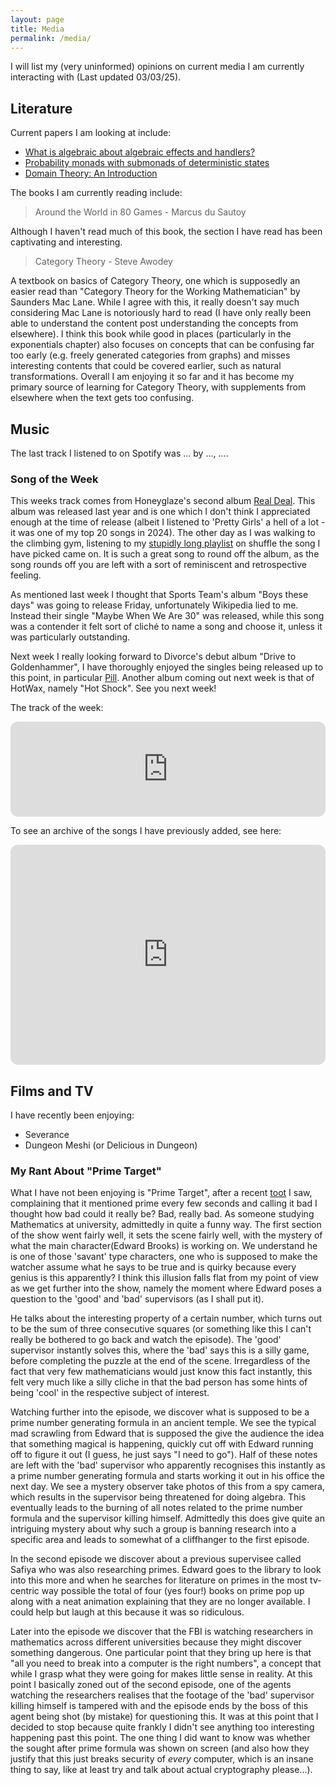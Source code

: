 ```yaml
---
layout: page
title: Media
permalink: /media/
---
```


I will list my (very uninformed) opinions on current media I am currently interacting with (Last updated 03/03/25).

## Literature

Current papers I am looking at include:

- [What is algebraic about algebraic effects and handlers?](https://arxiv.org/abs/1807.05923)
- [Probability monads with submonads of deterministic states](https://arxiv.org/abs/2204.07003)
- [Domain Theory: An Introduction](https://arxiv.org/abs/1605.05858)

The books I am currently reading include:

> Around the World in 80 Games - Marcus du Sautoy

Although I haven't read much of this book, the section I have read has been captivating and interesting.

> Category Theory - Steve Awodey

A textbook on basics of Category Theory, one which is supposedly an easier read than "Category Theory for the Working Mathematician" by Saunders Mac Lane. While I agree with this, it really doesn't say much considering Mac Lane is notoriously hard to read (I have only really been able to understand the content post understanding the concepts from elsewhere). I think this book while good in places (particularly in the exponentials chapter) also focuses on concepts that can be confusing far too early (e.g. freely generated categories from graphs) and misses interesting contents that could be covered earlier, such as natural transformations. Overall I am enjoying it so far and it has become my primary source of learning for Category Theory, with supplements from elsewhere when the text gets too confusing.

## Music

<p>
    The last track I listened to on Spotify was
    <span data-nowplaying="TrackLink">...</span>
    by <span data-nowplaying="ArtistsLink">...</span>,
    <span data-nowplaying="TimeSince">...</span>.
</p>
<script src="https://now-playing.akpain.net/script/njuav1quxpqzgp8tyhkfba5on"></script>

### Song of the Week

This weeks track comes from Honeyglaze's second album [Real Deal](https://open.spotify.com/album/20QRMueqfMw1nHWOfXZGOL?si=qFAp0UNWQqW7hOxgizlbBw). This album was released last year and is one which I don't think I appreciated enough at the time of release (albeit I listened to 'Pretty Girls' a hell of a lot - it was one of my top 20 songs in 2024). The other day as I was walking to the climbing gym, listening to my [stupidly long playlist](https://open.spotify.com/playlist/70VLAlhpQ1goYABjtaWsIU?si=4a8a67fc0c884ba3) on shuffle the song I have picked came on. It is such a great song to round off the album, as the song rounds off you are left with a sort of reminiscent and retrospective feeling.

As mentioned last week I thought that Sports Team's album "Boys these days" was going to release Friday, unfortunately Wikipedia lied to me. Instead their single "Maybe When We Are 30" was released, while this song was a contender it felt sort of cliché to name a song and choose it, unless it was particularly outstanding.

Next week I really looking forward to Divorce's debut album "Drive to Goldenhammer", I have thoroughly enjoyed the singles being released up to this point, in particular [Pill](https://open.spotify.com/track/4SqWJA9Yq8PGqhaXcLlENN?si=4fabf2c3f5e34f82). Another album coming out next week is that of HotWax, namely "Hot Shock". See you next week!

The track of the week:

<iframe style="border-radius:12px" src="https://open.spotify.com/embed/track/2RTZ724K7mKoIQKjeh9bpL?utm_source=generator" width="100%" height="152" frameBorder="0" allowfullscreen="" allow="autoplay; clipboard-write; encrypted-media; fullscreen; picture-in-picture" loading="lazy"></iframe>

To see an archive of the songs I have previously added, see here:

<iframe style="border-radius:12px" src="https://open.spotify.com/embed/playlist/3fbq2MJ5qVj6IfPwzSaj2F?utm_source=generator&theme=0" width="100%" height="352" frameBorder="0" allowfullscreen="" allow="autoplay; clipboard-write; encrypted-media; fullscreen; picture-in-picture" loading="lazy"></iframe>

## Films and TV

I have recently been enjoying:
- Severance
- Dungeon Meshi (or Delicious in Dungeon)

### My Rant About "Prime Target"

What I have not been enjoying is "Prime Target", after a recent [toot](https://mathstodon.xyz/@bradheintz/113964404406035722) I saw, complaining that it mentioned prime every few seconds and calling it bad I thought how bad could it really be? Bad, really bad. As someone studying Mathematics at university, admittedly in quite a funny way. The first section of the show went fairly well, it sets the scene fairly well, with the mystery of what the main character(Edward Brooks) is working on. We understand he is one of those 'savant' type characters, one who is supposed to make the watcher assume what he says to be true and is quirky because every genius is this apparently? I think this illusion falls flat from my point of view as we get further into the show, namely the moment where Edward poses a question to the 'good' and 'bad' supervisors (as I shall put it).
    
He talks about the interesting property of a certain number, which turns out to be the sum of three consecutive squares (or something like this I can't really be bothered to go back and watch the episode). The 'good' supervisor instantly solves this, where the 'bad' says this is a silly game, before completing the puzzle at the end of the scene. Irregardless of the fact that very few mathematicians would just know this fact instantly, this felt very much like a silly cliche in that the bad person has some hints of being 'cool' in the respective subject of interest.

Watching further into the episode, we discover what is supposed to be a prime number generating formula in an ancient temple. We see the typical mad scrawling from Edward that is supposed the give the audience the idea that something magical is happening, quickly cut off with Edward running off to figure it out (I guess, he just says "I need to go"). Half of these notes are left with the 'bad' supervisor who apparently recognises this instantly as a prime number generating formula and starts working it out in his office the next day. We see a mystery observer take photos of this from a spy camera, which results in the supervisor being threatened for doing algebra. This eventually leads to the burning of all notes related to the prime number formula and the supervisor killing himself. Admittedly this does give quite an intriguing mystery about why such a group is banning research into a specific area and leads to somewhat of a cliffhanger to the first episode.

In the second episode we discover about a previous supervisee called Safiya who was also researching primes. Edward goes to the library to look into this more and when he searches for literature on primes in the most tv-centric way possible the total of four (yes four!) books on prime pop up along with a neat animation explaining that they are no longer available. I could help but laugh at this because it was so ridiculous.

Later into the episode we discover that the FBI is watching researchers in mathematics across different universities because they might discover something dangerous. One particular point that they bring up here is that "all you need to break into a computer is the right numbers", a concept that while I grasp what they were going for makes little sense in reality. At this point I basically zoned out of the second episode, one of the agents watching the researchers realises that the footage of the 'bad' supervisor killing himself is tampered with and the episode ends by the boss of this agent being shot (by mistake) for questioning this. It was at this point that I decided to stop because quite frankly I didn't see anything too interesting happening past this point. The one thing I did want to know was whether the sought after prime formula was shown on screen (and also how they justify that this just breaks security of _every_ computer, which is an insane thing to say, like at least try and talk about actual cryptography please...).
